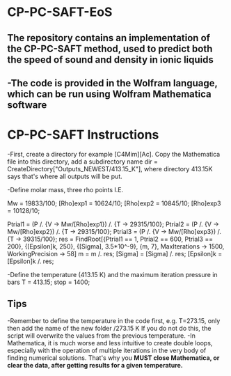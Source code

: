# CP-PC-SAFT-EoS
The repository contains an implementation of the CP-PC-SAFT method, used to predict both the speed of sound and density in ionic liquids
----
-The code is provided in the Wolfram language, which can be run using Wolfram Mathematica software
---
<h1>CP-PC-SAFT Instructions</h1>
-First, create a directory for example [C4Mim][Ac].
Copy the Mathematica file into this directory, add a subdirectory name dir = CreateDirectory["Outputs_NEWEST/413.15_K"], where directory 413.15K says that's where all outputs will be put.

-Define molar mass, three rho points I.E.

Mw = 19833/100; \[Rho]exp1 = 10624/10; \[Rho]exp2 = 
 10845/10; \[Rho]exp3 = 10128/10;

Ptrial1 = (P /. {V -> Mw/\[Rho]exp1}) /. {T -> 
    29315/100}; Ptrial2 = (P /. {V -> Mw/\[Rho]exp2}) /. {T -> 
    29315/100}; Ptrial3 = (P /. {V -> Mw/\[Rho]exp3}) /. {T -> 
    39315/100};
res = FindRoot[{Ptrial1 == 1, Ptrial2 == 600, 
   Ptrial3 == 200}, {\[Epsilon]k, 250}, {\[Sigma], 3.5*10^-9}, {m, 7},
   MaxIterations -> 1500, WorkingPrecision -> 58]
m = m /. res; \[Sigma] = \[Sigma] /. 
  res; \[Epsilon]k = \[Epsilon]k /. res; 

-Define the temperature (413.15 K) and the maximum iteration pressure in bars
  T = 413.15; stop = 1400;

<h2>Tips</h2>
-Remember to define the temperature in the code first, e.g. T=273.15, only then add the name of the new folder /273.15 K
If you do not do this, the script will overwrite the values from the previous temperature. 
-In Mathematica, it is much worse and less intuitive to create double loops, especially with the operation of multiple iterations in the very body of finding numerical solutions. That's why you <b>MUST<//b> close Mathematica, or clear the data, after getting results for a given temperature. 
  
